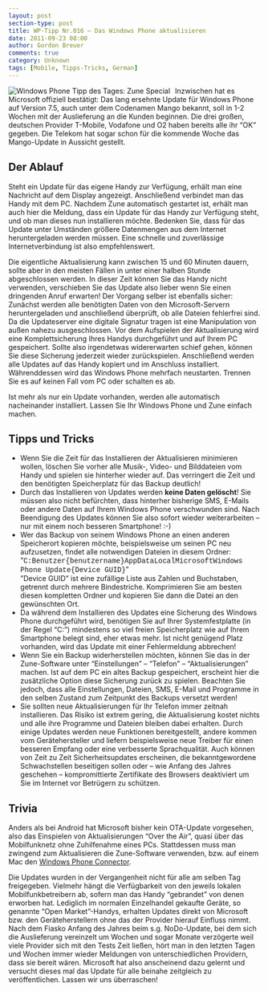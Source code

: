 ```yaml
---
layout: post
section-type: post
title: WP-Tipp Nr.016 – Das Windows Phone aktualisieren
date: 2011-09-23 08:00
author: Gordon Breuer
comments: true
category: Unknown
tags: [Mobile, Tipps-Tricks, German]
---
```

<p><img style="margin: 0px 10px 0px 0px; display: inline; float: left" title="" alt="Windows Phone Tipp des Tages: Zune Special" align="left" src="http://anheledirwp.blob.core.windows.net/wordpress/2011/09/zune3.png" /></p>  <p>Inzwischen hat es Microsoft offiziell bestätigt: Das lang ersehnte Update für Windows Phone auf Version 7.5, auch unter dem Codenamen Mango bekannt, soll in 1-2 Wochen mit der Auslieferung an die Kunden beginnen. Die drei großen, deutschen Provider T-Mobile, Vodafone und O2 haben bereits alle ihr “OK” gegeben. Die Telekom hat sogar schon für die kommende Woche das Mango-Update in Aussicht gestellt.</p>  <h2>Der Ablauf</h2>  <p>Steht ein Update für das eigene Handy zur Verfügung, erhält man eine Nachricht auf dem Display angezeigt. Anschließend verbindet man das Handy mit dem PC. Nachdem Zune automatisch gestartet ist, erhält man auch hier die Meldung, dass ein Update für das Handy zur Verfügung steht, und ob man dieses nun installieren möchte. Bedenken Sie, dass für das Update unter Umständen größere Datenmengen aus dem Internet heruntergeladen werden müssen. Eine schnelle und zuverlässige Internetverbindung ist also empfehlenswert.</p>  <p>Die eigentliche Aktualisierung kann zwischen 15 und 60 Minuten dauern, sollte aber in den meisten Fällen in unter einer halben Stunde abgeschlossen werden. In dieser Zeit können Sie das Handy nicht verwenden, verschieben Sie das Update also lieber wenn Sie einen dringenden Anruf erwarten! Der Vorgang selber ist ebenfalls sicher: Zunächst werden alle benötigten Daten von den Microsoft-Servern heruntergeladen und anschließend überprüft, ob alle Dateien fehlerfrei sind. Da die Updateserver eine digitale Signatur tragen ist eine Manipulation von außen nahezu ausgeschlossen. Vor dem Aufspielen der Aktualisierung wird eine Komplettsicherung Ihres Handys durchgeführt und auf Ihrem PC gespeichert. Sollte also irgendetwas widererwarten schief gehen, können Sie diese Sicherung jederzeit wieder zurückspielen. Anschließend werden alle Updates auf das Handy kopiert und im Anschluss installiert. Währenddessen wird das Windows Phone mehrfach neustarten. Trennen Sie es auf keinen Fall vom PC oder schalten es ab.</p>  <p>Ist mehr als nur ein Update vorhanden, werden alle automatisch nacheinander installiert. Lassen Sie Ihr Windows Phone und Zune einfach machen.</p>  <h2>Tipps und Tricks</h2>  <ul>   <li>Wenn Sie die Zeit für das Installieren der Aktualisieren minimieren wollen, löschen Sie vorher alle Musik-, Video- und Bilddateien vom Handy und spielen sie hinterher wieder auf. Das verringert die Zeit und den benötigten Speicherplatz für das Backup deutlich!</li>    <li>Durch das Installieren von Updates werden <strong>keine Daten gelöscht</strong>! Sie müssen also nicht befürchten, dass hinterher bisherige SMS, E-Mails oder andere Daten auf Ihrem Windows Phone verschwunden sind. Nach Beendigung des Updates können Sie also sofort wieder weiterarbeiten – nur mit einem noch besseren Smartphone! :-)</li>    <li>Wer das Backup von seinem Windows Phone an einen anderen Speicherort kopieren möchte, beispielsweise um seinen PC neu aufzusetzen, findet alle notwendigen Dateien in diesem Ordner:     <br />”<font face="Courier New">C:Benutzer{benutzername}AppDataLocalMicrosoftWindows Phone Update{Device GUID}</font>”      <br />”Device GUID” ist eine zufällige Liste aus Zahlen und Buchstaben, getrennt durch mehrere Bindestriche. Komprimieren Sie am besten diesen kompletten Ordner und kopieren Sie dann die Datei an den gewünschten Ort.</li>    <li>Da während dem Installieren des Updates eine Sicherung des Windows Phone durchgeführt wird, benötigen Sie auf Ihrer Systemfestplatte (in der Regel “C:”) mindestens so viel freien Speicherplatz wie auf Ihrem Smartphone belegt sind, eher etwas mehr. Ist nicht genügend Platz vorhanden, wird das Update mit einer Fehlermeldung abbrechen!</li>    <li>Wenn Sie ein Backup widerherstellen möchten, können Sie das in der Zune-Software unter “Einstellungen” – “Telefon” – “Aktualisierungen” machen. Ist auf dem PC ein altes Backup gespeichert, erscheint hier die zusätzliche Option diese Sicherung zurück zu spielen. Beachten Sie jedoch, dass alle Einstellungen, Dateien, SMS, E-Mail und Programme in den selben Zustand zum Zeitpunkt des Backups versetzt werden!</li>    <li>Sie sollten neue Aktualisierungen für Ihr Telefon immer zeitnah installieren. Das Risiko ist extrem gering, die Aktualisierung kostet nichts und alle ihre Programme und Dateien bleiben dabei erhalten. Durch einige Updates werden neue Funktionen bereitgestellt, andere kommen vom Gerätehersteller und liefern beispielsweise neue Treiber für einen besseren Empfang oder eine verbesserte Sprachqualität. Auch können von Zeit zu Zeit Sicherheitsupdates erscheinen, die bekanntgewordene Schwachstellen beseitigen sollen oder – wie Anfang des Jahres geschehen – kompromittierte Zertifikate des Browsers deaktiviert um Sie im Internet vor Betrügern zu schützen.</li> </ul>  <h2>Trivia</h2>  <p>Anders als bei Android hat Microsoft bisher kein OTA-Update vorgesehen, also das Einspielen von Aktualisierungen “Over the Air”, quasi über das Mobilfunknetz ohne Zuhilfenahme eines PCs. Stattdessen muss man zwingend zum Aktualisieren die Zune-Software verwenden, bzw. auf einem Mac den <a href="/post/2011/09/19/WP7-Tipp-012-%E2%80%93-Wozu-die-Zune-Software.aspx">Windows Phone Connector</a>.</p>  <p>Die Updates wurden in der Vergangenheit nicht für alle am selben Tag freigegeben. Vielmehr hängt die Verfügbarkeit von den jeweils lokalen Mobilfunkbetreibern ab, sofern man das Handy “gebrandet” von denen erworben hat. Lediglich im normalen Einzelhandel gekaufte Geräte, so genannte “Open Market”-Handys, erhalten Updates direkt von Microsoft bzw. den Geräteherstellern ohne das der Provider hierauf Einfluss nimmt. Nach dem Fiasko Anfang des Jahres beim s.g. NoDo-Update, bei dem sich die Auslieferung vereinzelt um Wochen und sogar Monate verzögerte weil viele Provider sich mit den Tests Zeit ließen, hört man in den letzten Tagen und Wochen immer wieder Meldungen von unterschiedlichen Providern, dass sie bereit wären. Microsoft hat also anscheinend dazu gelernt und versucht dieses mal das Update für alle beinahe zeitgleich zu veröffentlichen. Lassen wir uns überraschen!</p>
